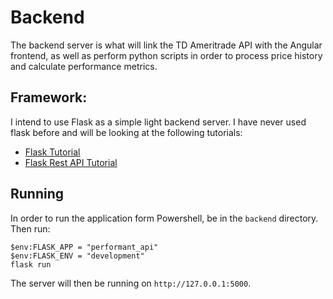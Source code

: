 # Backend

The backend server is what will link the TD Ameritrade API with the Angular frontend, as well as perform python scripts in order to process price history and calculate performance metrics.

## Framework:

I intend to use Flask as a simple light backend server. I have never used flask before and will be looking at the following tutorials:

- [Flask Tutorial](https://flask.palletsprojects.com/en/2.0.x/tutorial/)
- [Flask Rest API Tutorial](https://pythonbasics.org/flask-rest-api/)

## Running

In order to run the application form Powershell, be in the `backend` directory. Then run:

```
$env:FLASK_APP = "performant_api"
$env:FLASK_ENV = "development"
flask run
```

The server will then be running on `http://127.0.0.1:5000`.